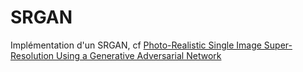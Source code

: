 # SRGAN

Implémentation d'un SRGAN, cf [Photo-Realistic Single Image Super-Resolution Using a Generative Adversarial
Network](https://arxiv.org/pdf/1609.04802.pdf)
